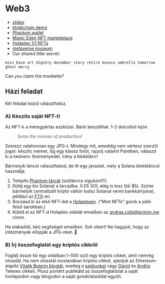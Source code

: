 # Web3 

- [slides](https://docs.google.com/presentation/d/1kjSeJ5qDQTZrMcCW1e8r5VeIv5aNx39tEkfI2oAzbyY/edit?usp=sharing)
- [blokkchain demo](https://andersbrownworth.com/blockchain/)
- [Phantom wallet](https://phantom.app/)
- [Magic Eden NFT marketplace](https://magiceden.io/)
- [Holaplex 1/1 NFTs](https://www.holaplex.com/)
- [metaverse museum](https://www.desolate.space/planet/5359)
- Our shared little secret:

```
miss base art dignity december story retire bounce umbrella tomorrow ghost mercy
```

Can you claim the monkette?

## Házi feladat

Két feladat közül választhatsz.

### A) Készíts saját NFT-t!

Az NFT-k a mémgyártás eszközei. Bárki beszállhat. 1-2 dolcsiból kijön.

> _Seize the memes of production!_

Szerezz valahonnan egy JPG-t. Mindegy mit, ameddig nem sértesz szerzői jogot: készíts mémet, lőjj egy klassz fotót, rajzolj valamit Paintben, válaszd ki a kedvenc festményedet. Irány a blokklánc!

Bármelyik láncot választhatod, de itt egy javaslat, mely a Solana blokkláncot használja:

1. Telepíts [Phantom tárcát](https://phantom.app/) (szóláncra vigyázni!!!).
2. Küldj egy kis Solanat a tárcádba. 0.05 SOL elég is lesz (kb $5). Szinte bármelyik centralizált kriptó váltón tudsz Solanat venni bankkártyával, például az [FTX](https://ftx.com/)-en.
3. Bocsásd ki az első NFT-det a [Holaplexen](https://www.holaplex.com/). ("Mint NFTs" gomb a jobb felső sarokban.)
4. Küldd el az NFT-d Holaplex oldalát emailben az [andras.csibi@proton.me](mailto:andras.csibi@proton.me) címre.

Ha elakadtál, kérj segítséget emailben. Sok sikert! Ne hagyjuk, hogy az intézmények ellopják a JPG-nket. 🤝

### B) Írj összefoglalót egy kriptós cikkről

Foglalj össze kb egy oldalban (~500 szó) egy kriptós cikket, amit nemrég olvastál. Ha nem olvastál mostanában kriptós cikket, ajánljuk az Ethereum-alapító [Vitalik Buterin blogját](https://vitalik.ca/), esetleg a [sajátunkat](https://superposition.hu/hu/blog) vagy [Dávid](https://telex.hu/szerzo/szabo-david) és [Andris](https://telex.hu/szerzo/csibi-andras) Telexes cikkeit. Plusz pontért publikáld az összefoglalódat a saját honlapodon vagy blogodon a saját gondolataiddal együtt.
